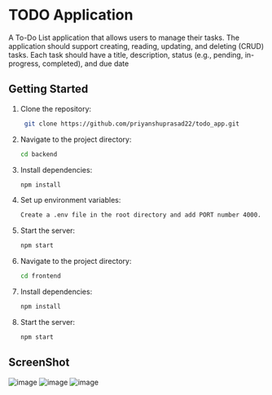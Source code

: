 # TODO Application
A To-Do List application that allows users to manage their tasks. The application 
should support creating, reading, updating, and deleting (CRUD) tasks. Each task should 
have a title, description, status (e.g., pending, in-progress, completed), and due date

## Getting Started
1. Clone the repository:
   ```bash
    git clone https://github.com/priyanshuprasad22/todo_app.git
2.  Navigate to the project directory:
    ```bash
    cd backend
3.  Install dependencies:
    ```bash
    npm install
4.  Set up environment variables:
    ```bash
    Create a .env file in the root directory and add PORT number 4000.
5. Start the server:
   ```bash
   npm start
6.  Navigate to the project directory:
    ```bash
    cd frontend
7.  Install dependencies:
    ```bash
    npm install
8. Start the server:
   ```bash
   npm start

## ScreenShot


![image](https://github.com/priyanshuprasad22/todo_app/assets/111646262/bcec3004-235e-4035-897e-154a39bee056)
![image](https://github.com/priyanshuprasad22/todo_app/assets/111646262/e6fd69cd-62cf-4ab0-9fb8-51d669de19c5)
![image](https://github.com/priyanshuprasad22/todo_app/assets/111646262/f19c2f02-8b0f-4c73-8bac-b7a7b7ad32bf)


